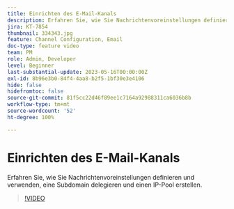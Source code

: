 ```yaml
---
title: Einrichten des E-Mail-Kanals
description: Erfahren Sie, wie Sie Nachrichtenvoreinstellungen definieren und verwenden, eine Subdomain delegieren und einen IP-Pool erstellen.
jira: KT-7854
thumbnail: 334343.jpg
feature: Channel Configuration, Email
doc-type: feature video
team: PM
role: Admin, Developer
level: Beginner
last-substantial-update: 2023-05-16T00:00:00Z
exl-id: 8b96e3b0-84f4-4aa8-b2f5-1bf30e3e4106
hide: false
hidefromtoc: false
source-git-commit: 81f5cc22d46f89ee1c7164a92988311ca6036b8b
workflow-type: tm+mt
source-wordcount: '52'
ht-degree: 100%

---
```


# Einrichten des E-Mail-Kanals

Erfahren Sie, wie Sie Nachrichtenvoreinstellungen definieren und verwenden, eine Subdomain delegieren und einen IP-Pool erstellen.

>[!VIDEO](https://video.tv.adobe.com/v/334343?quality=12&learn=on)
